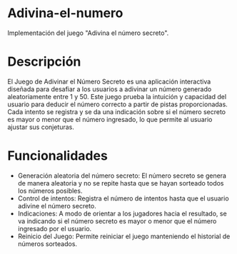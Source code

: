 # Adivina-el-numero
Implementación del juego "Adivina el número secreto". 

# Descripción

El Juego de Adivinar el Número Secreto es una aplicación interactiva diseñada para desafiar a los usuarios a adivinar un número generado aleatoriamente entre 1 y 50. Este juego prueba la intuición y capacidad del usuario para deducir el número correcto a partir de pistas proporcionadas. Cada intento se registra y se da una indicación sobre si el número secreto es mayor o menor que el número ingresado, lo que permite al usuario ajustar sus conjeturas.

# Funcionalidades

- Generación aleatoria del número secreto: El número secreto se genera de manera aleatoria y no se repite hasta que se hayan sorteado todos los números posibles.
- Control de intentos: Registra el número de intentos hasta que el usuario adivine el número secreto.
- Indicaciones: A modo de orientar a los jugadores hacia el resultado, se va indicando si el número secreto es mayor o menor que el número ingresado por el usuario.
- Reinicio del Juego: Permite reiniciar el juego manteniendo el historial de números sorteados.

